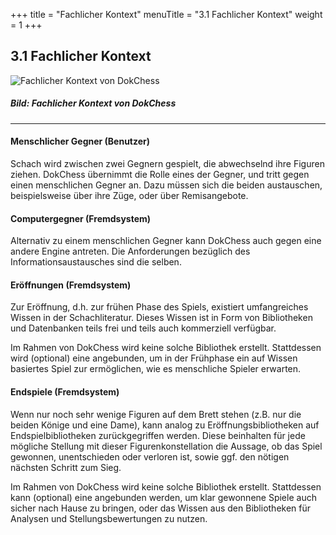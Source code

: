 +++
title = "Fachlicher Kontext"
menuTitle = "3.1 Fachlicher Kontext"
weight = 1
+++

## 3.1 Fachlicher Kontext

![Fachlicher Kontext von DokChess](/images/Abb09_04_FachlicherKontext.png "Fachlicher Kontext von DokChess")
##### Bild: Fachlicher Kontext von DokChess

-----

#### Menschlicher Gegner (Benutzer)
Schach wird zwischen zwei Gegnern gespielt, die abwechselnd ihre Figuren ziehen.
DokChess übernimmt die Rolle eines der Gegner, und tritt gegen einen menschlichen Gegner an.
Dazu müssen sich die beiden austauschen, beispielsweise über ihre Züge, oder über Remisangebote.

#### Computergegner (Fremdsystem)
Alternativ zu einem menschlichen Gegner kann DokChess auch gegen eine andere Engine antreten.
Die Anforderungen bezüglich des Informationsaustausches sind die selben.

#### Eröffnungen (Fremdsystem)
Zur Eröffnung, d.h. zur frühen Phase des Spiels, existiert umfangreiches Wissen in der Schachliteratur.
Dieses Wissen ist in Form von Bibliotheken und Datenbanken teils frei und teils auch kommerziell verfügbar.

Im Rahmen von DokChess wird keine solche Bibliothek erstellt.
Stattdessen wird (optional) eine angebunden, um in der Frühphase ein auf Wissen basiertes Spiel zur ermöglichen, wie es menschliche Spieler erwarten.

#### Endspiele (Fremdsystem)
Wenn nur noch sehr wenige Figuren auf dem Brett stehen (z.B. nur die beiden Könige und eine Dame), kann analog zu Eröffnungsbibliotheken auf Endspielbibliotheken zurückgegriffen werden.
Diese beinhalten für jede mögliche Stellung mit dieser Figurenkonstellation die Aussage, ob das Spiel gewonnen, unentschieden oder verloren ist, sowie ggf. den nötigen nächsten Schritt zum Sieg.

Im Rahmen von DokChess wird keine solche Bibliothek erstellt.
Stattdessen kann (optional) eine angebunden werden, um klar gewonnene Spiele auch sicher nach Hause zu bringen, oder das Wissen aus den Bibliotheken für Analysen und Stellungsbewertungen zu nutzen.
